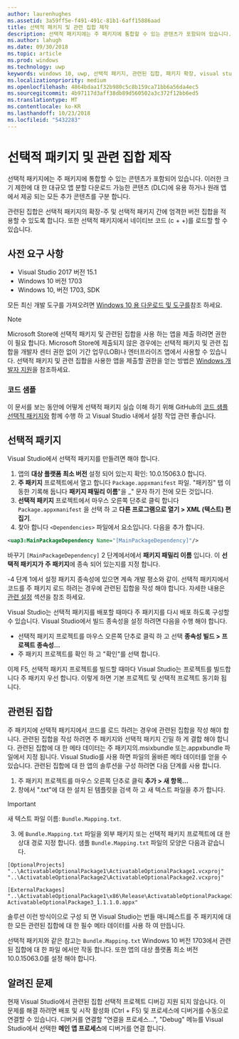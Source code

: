 ```yaml
---
author: laurenhughes
ms.assetid: 3a59ff5e-f491-491c-81b1-6aff15886aad
title: 선택적 패키지 및 관련 집합 제작
description: 선택적 패키지에는 주 패키지에 통합할 수 있는 콘텐츠가 포함되어 있습니다. 다운로드 가능한 콘텐츠(DLC)에서 크기 제한을 위해 대형 앱을 분할하거나, 원래 앱과의 분리를 위해 추가 콘텐츠를 배송하는 경우에 유용합니다.
ms.author: lahugh
ms.date: 09/30/2018
ms.topic: article
ms.prod: windows
ms.technology: uwp
keywords: windows 10, uwp, 선택적 패키지, 관련된 집합, 패키지 확장, visual studio
ms.localizationpriority: medium
ms.openlocfilehash: 4864bdaa1f32b980c5c8b159ca71bb6a56da4ec5
ms.sourcegitcommit: 4b97117d3aff38db89d560502a3c372f12bb6ed5
ms.translationtype: MT
ms.contentlocale: ko-KR
ms.lasthandoff: 10/23/2018
ms.locfileid: "5432283"
---
```

# <a name="optional-packages-and-related-set-authoring"></a>선택적 패키지 및 관련 집합 제작
선택적 패키지에는 주 패키지에 통합할 수 있는 콘텐츠가 포함되어 있습니다. 이러한 크기 제한에 대 한 대규모 앱 분할 다운로드 가능한 콘텐츠 (DLC)에 유용 하거나 원래 앱에서 제공 되는 모든 추가 콘텐츠를 구분 합니다.

관련된 집합은 선택적 패키지의 확장-주 및 선택적 패키지 간에 엄격한 버전 집합을 적용할 수 있도록 합니다. 또한 선택적 패키지에서 네이티브 코드 (c + +)를 로드할 할 수 있습니다. 

## <a name="prerequisites"></a>사전 요구 사항

- Visual Studio 2017 버전 15.1
- Windows 10 버전 1703
- Windows 10, 버전 1703, SDK

모든 최신 개발 도구를 가져오려면 [Windows 10 용 다운로드 및 도구를](https://developer.microsoft.com/windows/downloads)참조 하세요.

> [!NOTE]
> Microsoft Store에 선택적 패키지 및 관련된 집합을 사용 하는 앱을 제출 하려면 권한이 필요 합니다. Microsoft Store에 제출되지 않은 경우에는 선택적 패키지 및 관련 집합을 개발자 센터 권한 없이 기간 업무(LOB)나 엔터프라이즈 앱에서 사용할 수 있습니다. 선택적 패키지 및 관련 집합을 사용한 앱을 제출할 권한을 얻는 방법은 [Windows 개발자 지원](https://developer.microsoft.com/windows/support)을 참조하세요.

### <a name="code-sample"></a>코드 샘플
이 문서를 보는 동안에 어떻게 선택적 패키지 실습 이해 하기 위해 GitHub의 [코드 샘플 선택적 패키지와](https://github.com/AppInstaller/OptionalPackageSample) 함께 수행 하 고 Visual Studio 내에서 설정 작업 관련 좋습니다.

## <a name="optional-packages"></a>선택적 패키지
Visual Studio에서 선택적 패키지를 만들려면 해야 합니다.
1. 앱의 **대상 플랫폼 최소 버전** 설정 되어 있는지 확인: 10.0.15063.0 합니다.
2. **주 패키지** 프로젝트에서 열고 합니다 `Package.appxmanifest` 파일. "패키징" 탭 이동한 기록해 둡니다 **패키지 패밀리 이름**"을 _" 문자 하기 전에 모든 것입니다.
3. **선택적 패키지** 프로젝트에서 마우스 오른쪽 단추로 클릭 합니다 `Package.appxmanifest` 을 선택 하 고 **다른 프로그램으로 열기 > XML (텍스트) 편집기**.
4. 찾아 합니다 `<Dependencies>` 파일에서 요소입니다. 다음을 추가 합니다.

```XML
<uap3:MainPackageDependency Name="[MainPackageDependency]"/>
```

바꾸기 `[MainPackageDependency]` 2 단계에서에서 **패키지 패밀리 이름** 입니다. 이 **선택적 패키지가** **주 패키지**에 종속 되어 있는지를 지정 합니다.

-4 단계 1에서 설정 패키지 종속성에 있으면 계속 개발 평소와 같이. 선택적 패키지에서 코드를 주 패키지 로드 하려는 경우에 관련된 집합을 작성 해야 합니다. 자세한 내용은 [관련 설정](#related_sets) 섹션을 참조 하세요.

Visual Studio는 선택적 패키지를 배포할 때마다 주 패키지를 다시 배포 하도록 구성할 수 있습니다. Visual Studio에서 빌드 종속성을 설정 하려면 다음을 수행 해야 합니다.

- 선택적 패키지 프로젝트를 마우스 오른쪽 단추로 클릭 하 고 선택 **종속성 빌드 > 프로젝트 종속성...**
- 주 패키지 프로젝트를 확인 하 고 "확인"를 선택 합니다. 

이제 F5, 선택적 패키지 프로젝트를 빌드할 때마다 Visual Studio는 프로젝트를 빌드합니다 주 패키지 우선 합니다. 이렇게 하면 기본 프로젝트 및 선택적 프로젝트 동기화 됩니다.

## 관련된 집합<a name="related_sets"></a>

주 패키지에 선택적 패키지에서 코드를 로드 하려는 경우에 관련된 집합을 작성 해야 합니다. 관련된 집합을 작성 하려면 주 패키지와 선택적 패키지 긴밀 하 게 결합 해야 합니다. 관련된 집합에 대 한 메타 데이터는 주 패키지의.msixbundle 또는.appxbundle 파일에서 지정 됩니다. Visual Studio를 사용 하면 파일의 올바른 메타 데이터를 얻을 수 있습니다. 관련된 집합에 대 한 앱의 솔루션을 구성 하려면 다음 단계를 사용 합니다.

1. 주 패키지 프로젝트를 마우스 오른쪽 단추로 클릭 **추가 > 새 항목...**
2. 창에서 ".txt"에 대 한 설치 된 템플릿을 검색 하 고 새 텍스트 파일을 추가 합니다.
> [!IMPORTANT]
> 새 텍스트 파일 이름: `Bundle.Mapping.txt`.
3. 에 `Bundle.Mapping.txt` 파일을 외부 패키지 또는 선택적 패키지 프로젝트에 대 한 상대 경로 지정 합니다. 샘플 `Bundle.Mapping.txt` 파일의 모양은 다음과 같습니다.

```syntax
[OptionalProjects]
"..\ActivatableOptionalPackage1\ActivatableOptionalPackage1.vcxproj"
"..\ActivatableOptionalPackage2\ActivatableOptionalPackage2.vcxproj"

[ExternalPackages]
"..\ActivatableOptionalPackage1\x86\Release\ActivatableOptionalPackage3_1.1.1.0\ ActivatableOptionalPackage3_1.1.1.0.appx"
```

솔루션 이런 방식이으로 구성 되 면 Visual Studio는 번들 매니페스트를 주 패키지에 대 한 모든 관련된 집합에 대 한 필수 메타 데이터를 사용 하 여 만듭니다. 

선택적 패키지와 같은 참고는 `Bundle.Mapping.txt` Windows 10 버전 1703에서 관련된 집합에 대 한 파일 에서만 작동 합니다. 또한 앱의 대상 플랫폼 최소 버전 10.0.15063.0를 설정 해야 합니다.

## 알려진 문제<a name="known_issues"></a>

현재 Visual Studio에서 관련된 집합 선택적 프로젝트 디버깅 지원 되지 않습니다. 이 문제를 해결 하려면 배포 및 시작 활성화 (Ctrl + F5) 및 프로세스에 디버거를 수동으로 연결할 수 있습니다. 디버거를 연결할 "연결을 프로세스...", "Debug" 메뉴를 Visual Studio에서 선택한 **메인 앱 프로세스**에 디버거를 연결 합니다.